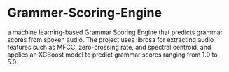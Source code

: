 # Grammer-Scoring-Engine
 a machine learning-based Grammar Scoring Engine that predicts grammar scores from spoken audio. The project uses librosa for extracting audio features such as MFCC, zero-crossing rate, and spectral centroid, and applies an XGBoost model to predict grammar scores ranging from 1.0 to 5.0.

